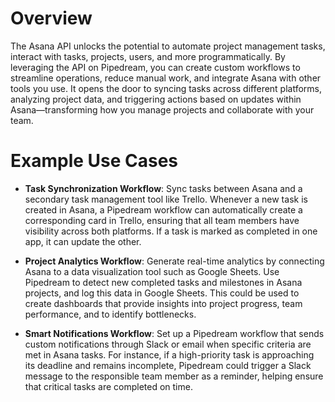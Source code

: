 # Overview

The Asana API unlocks the potential to automate project management tasks, interact with tasks, projects, users, and more programmatically. By leveraging the API on Pipedream, you can create custom workflows to streamline operations, reduce manual work, and integrate Asana with other tools you use. It opens the door to syncing tasks across different platforms, analyzing project data, and triggering actions based on updates within Asana—transforming how you manage projects and collaborate with your team.

# Example Use Cases

- **Task Synchronization Workflow**: Sync tasks between Asana and a secondary task management tool like Trello. Whenever a new task is created in Asana, a Pipedream workflow can automatically create a corresponding card in Trello, ensuring that all team members have visibility across both platforms. If a task is marked as completed in one app, it can update the other.

- **Project Analytics Workflow**: Generate real-time analytics by connecting Asana to a data visualization tool such as Google Sheets. Use Pipedream to detect new completed tasks and milestones in Asana projects, and log this data in Google Sheets. This could be used to create dashboards that provide insights into project progress, team performance, and to identify bottlenecks.

- **Smart Notifications Workflow**: Set up a Pipedream workflow that sends custom notifications through Slack or email when specific criteria are met in Asana tasks. For instance, if a high-priority task is approaching its deadline and remains incomplete, Pipedream could trigger a Slack message to the responsible team member as a reminder, helping ensure that critical tasks are completed on time.
